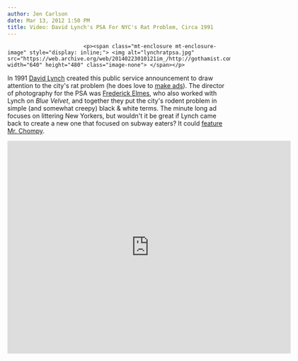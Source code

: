 ```yaml
---
author: Jen Carlson
date: Mar 13, 2012 1:50 PM
title: Video: David Lynch's PSA For NYC's Rat Problem, Circa 1991
---
```



                            
                            
                            
                            <p><span class="mt-enclosure mt-enclosure-image" style="display: inline;"> <img alt="lynchratpsa.jpg" src="https://web.archive.org/web/20140223010121im_/http://gothamist.com/attachments/arts_jen/lynchratpsa.jpg" width="640" height="480" class="image-none"> </span></p>

<p>In 1991 <a href="https://web.archive.org/web/20140223010121/http://gothamist.com/tags/davidlynch">David Lynch</a> created this public service announcement to draw attention to the city&apos;s rat problem (he does love to <a href="https://web.archive.org/web/20140223010121/http://www.lynchnet.com/ads/">make ads</a>). The director of photography for the PSA was <a href="https://web.archive.org/web/20140223010121/http://www.imdb.com/name/nm0005695/">Frederick Elmes</a>, who also worked with Lynch on <em>Blue Velvet</em>, and together they put the city&apos;s rodent problem in simple (and somewhat creepy) black &amp; white terms. The minute long ad focuses on littering New Yorkers, but wouldn&apos;t it be great if Lynch came back to create a new one that focused on subway eaters? It could <a href="https://web.archive.org/web/20140223010121/http://gothamist.com/2012/02/14/mta_chief_go_ahead_stuff_your_faces.php">feature </a><a href="https://web.archive.org/web/20140223010121/http://gothamist.com/2012/01/27/food_fight_state_senators_want_to_o.php">Mr. Chompy</a>.</p>

<p><iframe width="640" height="480" src="https://web.archive.org/web/20140223010121if_/http://www.youtube.com/embed/_yM825rDhzU" frameborder="0" allowfullscreen></iframe></p>
                            
                            
                            